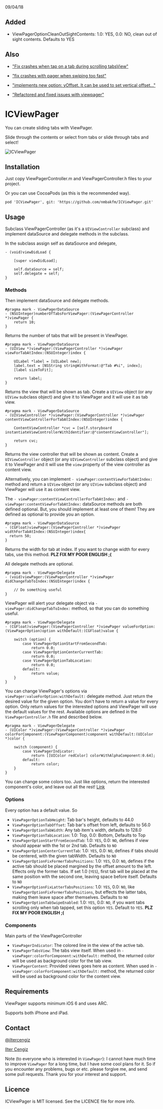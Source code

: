09/04/18

## Added

- ViewPagerOptionCleanOutSightContents: 1.0: YES, 0.0: NO, clean out of sight contents. Defaults to YES

## Also

- ["Fix crashes when tap on a tab during scrolling tabsView"](https://github.com/charliefancelli/ICViewPager/commit/bf957b586809dcd6c82b6e493723bd495efec0b8)

- ["fix crashes with pager when swiping too fast"](https://github.com/tarkalabs/ICViewPager/commit/186c19d9cd4c7938429407ad4a160f7e79ce9611)

- ["implements new option: yOffset. It can be used to set vertical offset…"](https://github.com/DZamataev/ICViewPager/commit/4564ce1d2d910e0b8f7f3bdca7a13721079c5667)

- ["Refactored and fixed issues with viewpager"](https://github.com/pplant/ICViewPager/commit/46059db2df9ae7fb18454a6be6d5b0ca9f13ee6c)

ICViewPager
===========

You can create sliding tabs with ViewPager.

Slide through the contents or select from tabs or slide through tabs and select!

<img src="https://raw.githubusercontent.com/iltercengiz/ICViewPager/master/Resources/Screenshot.jpg" alt="ICViewPager" title="ICViewPager">

## Installation

Just copy ViewPagerController.m and ViewPagerController.h files to your project.

Or you can use CocoaPods (as this is the recommended way).

```
pod 'ICViewPager', git: 'https://github.com/nmbakfm/ICViewPager.git'
```

## Usage

Subclass ViewPagerController (as it's a `UIViewController` subclass) and implement dataSource and delegate methods in the subclass.

In the subclass assign self as dataSource and delegate,

```
- (void)viewDidLoad {
    
    [super viewDidLoad];
    
    self.dataSource = self;
    self.delegate = self;
}
```

### Methods

Then implement dataSource and delegate methods.
```
#pragma mark - ViewPagerDataSource
- (NSUInteger)numberOfTabsForViewPager:(ViewPagerController *)viewPager {
    return 10;
}
```
Returns the number of tabs that will be present in ViewPager.

```
#pragma mark - ViewPagerDataSource
- (UIView *)viewPager:(ViewPagerController *)viewPager viewForTabAtIndex:(NSUInteger)index {

    UILabel *label = [UILabel new];
    label.text = [NSString stringWithFormat:@"Tab #%i", index];
    [label sizeToFit];
    
    return label;
}
```
Returns the view that will be shown as tab. Create a `UIView` object (or any `UIView` subclass object) and give it to ViewPager and it will use it as tab view.

```
#pragma mark - ViewPagerDataSource
- (UIViewController *)viewPager:(ViewPagerController *)viewPager contentViewControllerForTabAtIndex:(NSUInteger)index {
    
    ContentViewController *cvc = [self.storyboard instantiateViewControllerWithIdentifier:@"contentViewController"];
    
    return cvc;
}
```
Returns the view controller that will be shown as content. Create a `UIViewController` object (or any `UIViewController` subclass object) and give it to ViewPager and it will use the `view` property of the view controller as content view.

Alternatively, you can implement `- viewPager:contentViewForTabAtIndex:` method and return a `UIView` object (or any `UIView` subclass object) and ViewPager will use it as content view.

The `- viewPager:contentViewControllerForTabAtIndex:` and `- viewPager:contentViewForTabAtIndex:` dataSource methods are both defined optional. But, you should implement at least one of them! They are defined as optional to provide you an option.

```
#pragma mark - ViewPagerDataSource
- (CGFloat)viewPager:(ViewPagerController *)viewPager widthForTabAtIndex:(NSUInteger)index{
  return 50;
}
```

Returns the width for tab at index. If you want to change width for every tabs, use this method.
**PLZ FIX MY POOR ENGLISH ;(**

All delegate methods are optional.

```
#pragma mark - ViewPagerDelegate
- (void)viewPager:(ViewPagerController *)viewPager didChangeTabToIndex:(NSUInteger)index {
    
    // Do something useful
}
```
ViewPager will alert your delegate object via `- viewPager:didChangeTabToIndex:` method, so that you can do something useful.

```
#pragma mark - ViewPagerDelegate
- (CGFloat)viewPager:(ViewPagerController *)viewPager valueForOption:(ViewPagerOption)option withDefault:(CGFloat)value {
    
    switch (option) {
        case ViewPagerOptionStartFromSecondTab:
            return 0.0;
        case ViewPagerOptionCenterCurrentTab:
            return 0.0;
        case ViewPagerOptionTabLocation:
            return 0.0;
        default:
            return value;
    }
}
```
You can change ViewPager's options via `viewPager:valueForOption:withDefault:` delegate method. Just return the desired value for the given option. You don't have to return a value for every option. Only return values for the interested options and ViewPager will use the default values for the rest. Available options are defined in the `ViewPagerController.h` file and described below.

```
#pragma mark - ViewPagerDelegate
- (UIColor *)viewPager:(ViewPagerController *)viewPager colorForComponent:(ViewPagerComponent)component withDefault:(UIColor *)color {
    
    switch (component) {
        case ViewPagerIndicator:
            return [[UIColor redColor] colorWithAlphaComponent:0.64];
        default:
            return color;
    }
}
```
You can change some colors too. Just like options, return the interested component's color, and leave out all the rest! [Link](http://www.youtube.com/watch?v=LBTXNPZPfbE)
    
### Options

Every option has a default value. So 

 * `ViewPagerOptionTabHeight`: Tab bar's height, defaults to 44.0
 * `ViewPagerOptionTabOffset`: Tab bar's offset from left, defaults to 56.0
 * `ViewPagerOptionTabWidth`: Any tab item's width, defaults to 128.0
 * `ViewPagerOptionTabLocation`: 1.0: Top, 0.0: Bottom, Defaults to Top
 * `ViewPagerOptionStartFromSecondTab`: 1.0: `YES`, 0.0: `NO`, defines if view should appear with the 1st or 2nd tab. Defaults to `NO`
 * `ViewPagerOptionCenterCurrentTab`: 1.0: `YES`, 0.0: `NO`, defines if tabs should be centered, with the given tabWidth. Defaults to `NO`
 * `ViewPagerOptionFixFormerTabsPositions`: 1.0: `YES`, 0.0: `NO`, defines if the active tab should be placed margined by the offset amount to the left. Effects only the former tabs. If set 1.0 (`YES`), first tab will be placed at the same position with the second one, leaving space before itself. Defaults to `NO`
 * `ViewPagerOptionFixLatterTabsPositions`: 1.0: `YES`, 0.0: `NO`, like `ViewPagerOptionFixFormerTabsPositions`, but effects the latter tabs, making them leave space after themselves. Defaults to `NO`
 * `ViewPagerOptionTabSwipeEnabled`: 1.0: `YES`, 0.0: `NO`, if you want tabs scrolling only when tab tapped, set this option `YES`. Default to `YES`. **PLZ FIX MY POOR ENGLISH ;(**

### Components

Main parts of the ViewPagerController

 * `ViewPagerIndicator`: The colored line in the view of the active tab.
 * `ViewPagerTabsView`: The tabs view itself. When used in `- viewPager:colorForComponent:withDefault:` method, the returned color will be used as background color for the tab view.
 * `ViewPagerContent`: Provided views goes here as content. When used in `- viewPager:colorForComponent:withDefault:` method, the returned color will be used as background color for the content view.

## Requirements

ViewPager supports minimum iOS 6 and uses ARC.

Supports both iPhone and iPad.

## Contact
[@iltercengiz](https://twitter.com/iltercengiz)

[Ilter Cengiz](mailto:me@iltercengiz.info)

Note (to everyone who is interested in `ViewPager`): I cannot have much time to improve `ViewPager` for a long time, but I have some cool plans for it. So if you encounter any problems, bugs or etc. please forgive me, and send some pull requests. Thank you for your interest and support.

## Licence
ICViewPager is MIT licensed. See the LICENCE file for more info.
